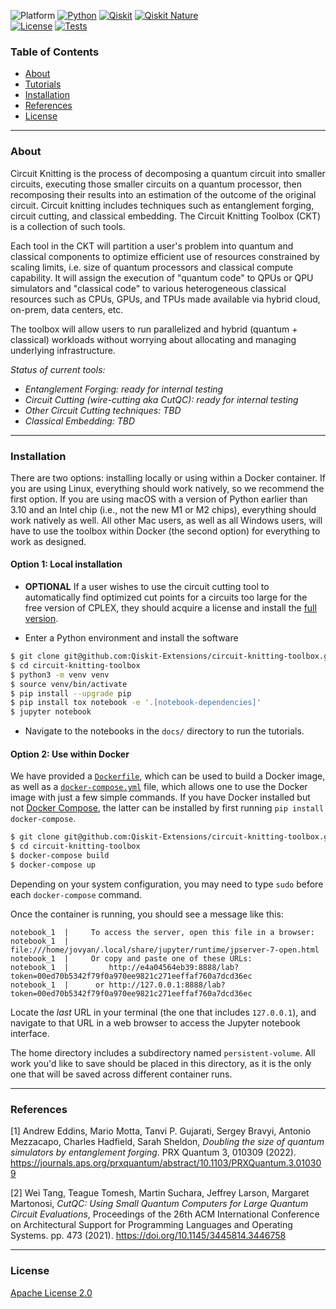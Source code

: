 <!-- SHIELDS -->
<div align="left">

  ![Platform](https://img.shields.io/badge/Platform-Linux%20%7C%20macOS-informational)
  [![Python](https://img.shields.io/badge/Python-3.7%20%7C%203.8%20%7C%203.9-informational)](https://www.python.org/)
  [![Qiskit](https://img.shields.io/badge/Qiskit-%E2%89%A5%200.38.0-6133BD)](https://github.com/Qiskit/qiskit)
  [![Qiskit Nature](https://img.shields.io/badge/Qiskit%20Nature-%E2%89%A5%200.4.2-6133BD)](https://github.com/Qiskit/qiskit-nature)
<br />
  [![License](https://img.shields.io/github/license/qiskit-community/prototype-entanglement-forging?label=License)](LICENSE.txt)
  [![Tests](https://github.com/Qiskit-Extensions/circuit-knitting-toolbox/actions/workflows/test_latest_versions.yml/badge.svg)](https://github.com/Qiskit-Extensions/circuit-knitting-toolbox/actions/workflows/test_latest_versions.yml)

<!-- TABLE OF CONTENTS -->
### Table of Contents
* [About](#about)
* [Tutorials](docs/tutorials/)
* [Installation](#installation)
* [References](#references)
* [License](#license)

----------------------------------------------------------------------------------------------------

<!-- ABOUT -->

### About
Circuit Knitting is the process of decomposing a quantum circuit into smaller circuits, executing those smaller circuits on a quantum processor, then recomposing their results into an estimation of the outcome of the original circuit. Circuit knitting includes techniques such as entanglement forging, circuit cutting, and classical embedding. The Circuit Knitting Toolbox (CKT) is a collection of such tools.

Each tool in the CKT will partition a user's problem into quantum and classical components to optimize efficient use of resources constrained by scaling limits, i.e. size of quantum processors and classical compute capability. It will assign the execution of "quantum code" to QPUs or QPU simulators and "classical code" to various heterogeneous classical resources such as CPUs, GPUs, and TPUs made available via hybrid cloud, on-prem, data centers, etc. 

The toolbox will allow users to run parallelized and hybrid (quantum + classical) workloads without worrying about allocating and managing underlying infrastructure.

*Status of current tools:*
- *Entanglement Forging: ready for internal testing*
- *Circuit Cutting (wire-cutting aka CutQC): ready for internal testing*
- *Other Circuit Cutting techniques: TBD*
- *Classical Embedding: TBD*
  
----------------------------------------------------------------------------------------------------
  
<!-- INSTALLATION -->

### Installation

There are two options: installing locally or using within a Docker container.  If you are using Linux, everything should work natively, so we recommend the first option.  If you are using macOS with a version of Python earlier than 3.10 and an Intel chip (i.e., not the new M1 or M2 chips), everything should work natively as well.  All other Mac users, as well as all Windows users, will have to use the toolbox within Docker (the second option) for everything to work as designed.

#### Option 1: Local installation

* **OPTIONAL** If a user wishes to use the circuit cutting tool to automatically find optimized cut points for a circuits too large for the free version of CPLEX, they should acquire a license and install the [full version](https://www.googleadservices.com/pagead/aclk?sa=L&ai=DChcSEwjuq9OM1M75AhVoFNQBHWqGBW4YABAAGgJvYQ&ohost=www.google.com&cid=CAESauD2CglQCoRYTsgQCH50ip7Y_PCiHfnYyojivn_Od4YBaoXY74TyZYrKZNZuL0H9je0pzRNWut7uutUNmRc2x-P0nuTbQLAaC2p2fI3PTD87BbRBI07uzMo0ZTSmkyWQiGb9C3Hkv1bbawk&sig=AOD64_0oLk3SUhEbH-EQ35AWeP5_94a45A&q&adurl&ved=2ahUKEwiA1MmM1M75AhXXrmoFHdAcCVQQ0Qx6BAgEEAE&nis=2).
  
* Enter a Python environment and install the software

```sh
$ git clone git@github.com:Qiskit-Extensions/circuit-knitting-toolbox.git
$ cd circuit-knitting-toolbox
$ python3 -m venv venv
$ source venv/bin/activate
$ pip install --upgrade pip
$ pip install tox notebook -e '.[notebook-dependencies]'
$ jupyter notebook
```

* Navigate to the notebooks in the `docs/` directory to run the tutorials.

#### Option 2: Use within Docker

We have provided a [`Dockerfile`](Dockerfile), which can be used to build a Docker image, as well as a [`docker-compose.yml`](docker-compose.yml) file, which allows one to use the Docker image with just a few simple commands.  If you have Docker installed but not [Docker Compose](https://pypi.org/project/docker-compose/), the latter can be installed by first running `pip install docker-compose`.

```sh
$ git clone git@github.com:Qiskit-Extensions/circuit-knitting-toolbox.git
$ cd circuit-knitting-toolbox
$ docker-compose build
$ docker-compose up
```

Depending on your system configuration, you may need to type `sudo` before each `docker-compose` command.

Once the container is running, you should see a message like this:

```
notebook_1  |     To access the server, open this file in a browser:
notebook_1  |         file:///home/jovyan/.local/share/jupyter/runtime/jpserver-7-open.html
notebook_1  |     Or copy and paste one of these URLs:
notebook_1  |         http://e4a04564eb39:8888/lab?token=00ed70b5342f79f0a970ee9821c271eeffaf760a7dcd36ec
notebook_1  |      or http://127.0.0.1:8888/lab?token=00ed70b5342f79f0a970ee9821c271eeffaf760a7dcd36ec
```

Locate the _last_ URL in your terminal (the one that includes `127.0.0.1`), and navigate to that URL in a web browser to access the Jupyter notebook interface.

The home directory includes a subdirectory named `persistent-volume`.  All work you'd like to save should be placed in this directory, as it is the only one that will be saved across different container runs.

----------------------------------------------------------------------------------------------------

<!-- REFERENCES -->
### References
[1] Andrew Eddins, Mario Motta, Tanvi P. Gujarati, Sergey Bravyi, Antonio Mezzacapo, Charles Hadfield, Sarah Sheldon, *Doubling the size of quantum simulators by entanglement forging*. PRX Quantum 3, 010309 (2022). https://journals.aps.org/prxquantum/abstract/10.1103/PRXQuantum.3.010309

[2] Wei Tang, Teague Tomesh, Martin Suchara, Jeffrey Larson, Margaret Martonosi, *CutQC: Using Small Quantum Computers for Large Quantum Circuit Evaluations*, Proceedings of the 26th ACM International Conference on Architectural Support for Programming Languages and Operating Systems. pp. 473 (2021). https://doi.org/10.1145/3445814.3446758

----------------------------------------------------------------------------------------------------

<!-- LICENSE -->
### License
[Apache License 2.0](LICENSE.txt)
